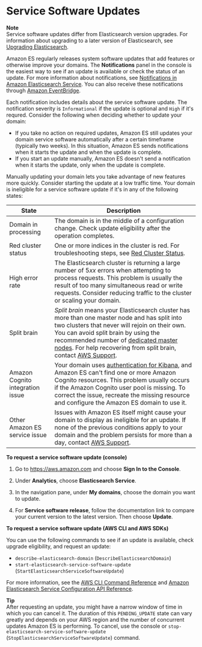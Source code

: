# Service Software Updates<a name="es-service-software"></a>

**Note**  
Service software updates differ from Elasticsearch version upgrades\. For information about upgrading to a later version of Elasticsearch, see [Upgrading Elasticsearch](es-version-migration.md)\.

Amazon ES regularly releases system software updates that add features or otherwise improve your domains\. The **Notifications** panel in the console is the easiest way to see if an update is available or check the status of an update\. For more information about notifications, see [Notifications in Amazon Elasticsearch Service](es-managedomains-notifications.md)\. You can also receive these notifications through [Amazon EventBridge](https://docs.aws.amazon.com/eventbridge/latest/userguide/create-eventbridge-rule.html)\.

Each notification includes details about the service software update\. The notification severity is `Informational` if the update is optional and `High` if it's requred\. Consider the following when deciding whether to update your domain:
+ If you take no action on required updates, Amazon ES still updates your domain service software automatically after a certain timeframe \(typically two weeks\)\. In this situation, Amazon ES sends notifications when it starts the update and when the update is complete\.
+ If you start an update manually, Amazon ES doesn't send a notification when it starts the update, only when the update is complete\.

Manually updating your domain lets you take advantage of new features more quickly\. Consider starting the update at a low traffic time\. Your domain is ineligible for a service software update if it's in any of the following states:


| State | Description | 
| --- | --- | 
| Domain in processing |  The domain is in the middle of a configuration change\. Check update eligibility after the operation completes\.  | 
| Red cluster status |  One or more indices in the cluster is red\. For troubleshooting steps, see [Red Cluster Status](aes-handling-errors.md#aes-handling-errors-red-cluster-status)\.  | 
| High error rate |  The Elasticsearch cluster is returning a large number of 5*xx* errors when attempting to process requests\. This problem is usually the result of too many simultaneous read or write requests\. Consider reducing traffic to the cluster or scaling your domain\.  | 
| Split brain |  *Split brain* means your Elasticsearch cluster has more than one master node and has split into two clusters that never will rejoin on their own\. You can avoid split brain by using the recommended number of [dedicated master nodes](es-managedomains-dedicatedmasternodes.md)\. For help recovering from split brain, contact [AWS Support](https://console.aws.amazon.com/support/home)\.  | 
| Amazon Cognito integration issue |  Your domain uses [authentication for Kibana](es-cognito-auth.md), and Amazon ES can't find one or more Amazon Cognito resources\. This problem usually occurs if the Amazon Cognito user pool is missing\. To correct the issue, recreate the missing resource and configure the Amazon ES domain to use it\.  | 
| Other Amazon ES service issue |  Issues with Amazon ES itself might cause your domain to display as ineligible for an update\. If none of the previous conditions apply to your domain and the problem persists for more than a day, contact [AWS Support](https://console.aws.amazon.com/support/home)\.  | 

**To request a service software update \(console\)**

1. Go to [https://aws\.amazon\.com](https://aws.amazon.com) and choose **Sign In to the Console**\.

1. Under **Analytics**, choose **Elasticsearch Service**\.

1. In the navigation pane, under **My domains**, choose the domain you want to update\.

1. For **Service software release**, follow the documentation link to compare your current version to the latest version\. Then choose **Update**\.

**To request a service software update \(AWS CLI and AWS SDKs\)**

You can use the following commands to see if an update is available, check upgrade eligibility, and request an update:
+ `describe-elasticsearch-domain` \(`DescribeElasticsearchDomain`\)
+ `start-elasticsearch-service-software-update` \(`StartElasticsearchServiceSoftwareUpdate`\)

For more information, see the [AWS CLI Command Reference](https://docs.aws.amazon.com/cli/latest/reference/) and [Amazon Elasticsearch Service Configuration API Reference](es-configuration-api.md)\.

**Tip**  
After requesting an update, you might have a narrow window of time in which you can cancel it\. The duration of this `PENDING_UPDATE` state can vary greatly and depends on your AWS region and the number of concurrent updates Amazon ES is performing\. To cancel, use the console or `stop-elasticsearch-service-software-update` \(`StopElasticsearchServiceSoftwareUpdate`\) command\.